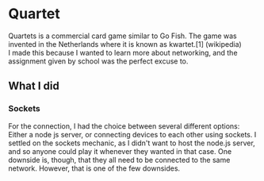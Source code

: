 # Quartet

Quartets is a commercial card game similar to Go Fish. The game was invented in the Netherlands where it is known as kwartet.[1] (wikipedia)  
I made this because I wanted to learn more about networking, and the assignment given by school was the perfect excuse to.

## What I did

### Sockets

For the connection, I had the choice between several different options: Either a node js server, or connecting devices to each other using sockets. I settled on the sockets mechanic, as I didn't want to host the node.js server, and so anyone could play it whenever they wanted in that case. One downside is, though, that they all need to be connected to the same network. However, that is one of the few downsides.
